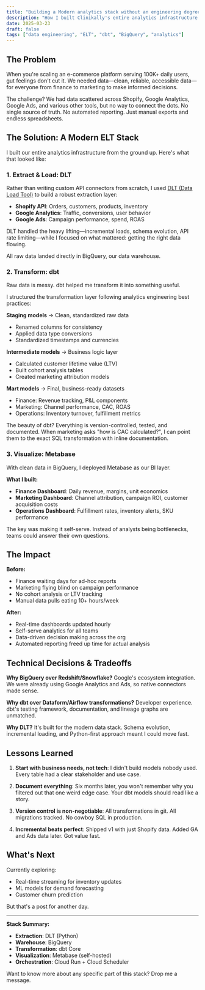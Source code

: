 ```yaml
---
title: "Building a Modern analytics stack without an engineering degree"
description: "How I built Clinikally's entire analytics infrastructure from scratch using DLT, BigQuery, dbt, and Metabase to serve cross-functional teams."
date: 2025-03-23
draft: false
tags: ["data engineering", "ELT", "dbt", "BigQuery", "analytics"]
---
```


## The Problem

When you're scaling an e-commerce platform serving 100K+ daily users, gut feelings don't cut it. We needed data—clean, reliable, accessible data—for everyone from finance to marketing to make informed decisions.

The challenge? We had data scattered across Shopify, Google Analytics, Google Ads, and various other tools, but no way to connect the dots. No single source of truth. No automated reporting. Just manual exports and endless spreadsheets.

## The Solution: A Modern ELT Stack

I built our entire analytics infrastructure from the ground up. Here's what that looked like:

### 1. Extract & Load: DLT

Rather than writing custom API connectors from scratch, I used [DLT (Data Load Tool)](https://dlthub.com/) to build a robust extraction layer:

- **Shopify API**: Orders, customers, products, inventory
- **Google Analytics**: Traffic, conversions, user behavior
- **Google Ads**: Campaign performance, spend, ROAS

DLT handled the heavy lifting—incremental loads, schema evolution, API rate limiting—while I focused on what mattered: getting the right data flowing.

All raw data landed directly in BigQuery, our data warehouse.

### 2. Transform: dbt

Raw data is messy. dbt helped me transform it into something useful.

I structured the transformation layer following analytics engineering best practices:

**Staging models** → Clean, standardized raw data
- Renamed columns for consistency
- Applied data type conversions
- Standardized timestamps and currencies

**Intermediate models** → Business logic layer
- Calculated customer lifetime value (LTV)
- Built cohort analysis tables
- Created marketing attribution models

**Mart models** → Final, business-ready datasets
- Finance: Revenue tracking, P&L components
- Marketing: Channel performance, CAC, ROAS
- Operations: Inventory turnover, fulfillment metrics

The beauty of dbt? Everything is version-controlled, tested, and documented. When marketing asks "how is CAC calculated?", I can point them to the exact SQL transformation with inline documentation.

### 3. Visualize: Metabase

With clean data in BigQuery, I deployed Metabase as our BI layer.

**What I built:**

- **Finance Dashboard**: Daily revenue, margins, unit economics
- **Marketing Dashboard**: Channel attribution, campaign ROI, customer acquisition costs
- **Operations Dashboard**: Fulfillment rates, inventory alerts, SKU performance

The key was making it self-serve. Instead of analysts being bottlenecks, teams could answer their own questions.

## The Impact

**Before:**
- Finance waiting days for ad-hoc reports
- Marketing flying blind on campaign performance
- No cohort analysis or LTV tracking
- Manual data pulls eating 10+ hours/week

**After:**
- Real-time dashboards updated hourly
- Self-serve analytics for all teams
- Data-driven decision making across the org
- Automated reporting freed up time for actual analysis

## Technical Decisions & Tradeoffs

**Why BigQuery over Redshift/Snowflake?**
Google's ecosystem integration. We were already using Google Analytics and Ads, so native connectors made sense.

**Why dbt over Dataform/Airflow transformations?**
Developer experience. dbt's testing framework, documentation, and lineage graphs are unmatched.

**Why DLT?**
It's built for the modern data stack. Schema evolution, incremental loading, and Python-first approach meant I could move fast.

## Lessons Learned

1. **Start with business needs, not tech**: I didn't build models nobody used. Every table had a clear stakeholder and use case.

2. **Document everything**: Six months later, you won't remember why you filtered out that one weird edge case. Your dbt models should read like a story.

3. **Version control is non-negotiable**: All transformations in git. All migrations tracked. No cowboy SQL in production.

4. **Incremental beats perfect**: Shipped v1 with just Shopify data. Added GA and Ads data later. Got value fast.

## What's Next

Currently exploring:
- Real-time streaming for inventory updates
- ML models for demand forecasting
- Customer churn prediction

But that's a post for another day.

---

**Stack Summary:**
- **Extraction**: DLT (Python)
- **Warehouse**: BigQuery
- **Transformation**: dbt Core
- **Visualization**: Metabase (self-hosted)
- **Orchestration**: Cloud Run + Cloud Scheduler

Want to know more about any specific part of this stack? Drop me a message.
